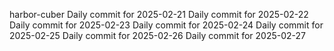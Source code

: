 
harbor-cuber
Daily commit for 2025-02-21
Daily commit for 2025-02-22
Daily commit for 2025-02-23
Daily commit for 2025-02-24
Daily commit for 2025-02-25
Daily commit for 2025-02-26
Daily commit for 2025-02-27
